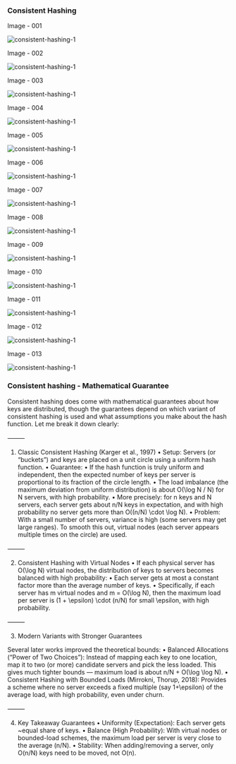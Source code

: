 ### Consistent Hashing

Image - 001

![consistent-hashing-1](../images/consistent_hashing/1.png)

Image - 002

![consistent-hashing-1](../images/consistent_hashing/2.png)

Image - 003

![consistent-hashing-1](../images/consistent_hashing/3.png)

Image - 004

![consistent-hashing-1](../images/consistent_hashing/4.png)

Image - 005

![consistent-hashing-1](../images/consistent_hashing/5.png)

Image - 006

![consistent-hashing-1](../images/consistent_hashing/6.png)

Image - 007

![consistent-hashing-1](../images/consistent_hashing/7.png)

Image - 008

![consistent-hashing-1](../images/consistent_hashing/8.png)

Image - 009

![consistent-hashing-1](../images/consistent_hashing/9.png)

Image - 010

![consistent-hashing-1](../images/consistent_hashing/10.png)

Image - 011

![consistent-hashing-1](../images/consistent_hashing/11.png)

Image - 012

![consistent-hashing-1](../images/consistent_hashing/12.png)

Image - 013

![consistent-hashing-1](../images/consistent_hashing/13.png)


### Consistent hashing - Mathematical Guarantee

Consistent hashing does come with mathematical guarantees about how keys are distributed, though the guarantees depend on which variant of consistent hashing is used and what assumptions you make about the hash function. Let me break it down clearly:

⸻

1. Classic Consistent Hashing (Karger et al., 1997)
	•	Setup: Servers (or “buckets”) and keys are placed on a unit circle using a uniform hash function.
	•	Guarantee:
	•	If the hash function is truly uniform and independent, then the expected number of keys per server is proportional to its fraction of the circle length.
	•	The load imbalance (the maximum deviation from uniform distribution) is about O(\log N / N) for N servers, with high probability.
	•	More precisely: for n keys and N servers, each server gets about n/N keys in expectation, and with high probability no server gets more than O((n/N) \cdot \log N).
	•	Problem: With a small number of servers, variance is high (some servers may get large ranges). To smooth this out, virtual nodes (each server appears multiple times on the circle) are used.

⸻

2. Consistent Hashing with Virtual Nodes
	•	If each physical server has O(\log N) virtual nodes, the distribution of keys to servers becomes balanced with high probability:
	•	Each server gets at most a constant factor more than the average number of keys.
	•	Specifically, if each server has m virtual nodes and m = O(\log N), then the maximum load per server is (1 + \epsilon) \cdot (n/N) for small \epsilon, with high probability.

⸻

3. Modern Variants with Stronger Guarantees

Several later works improved the theoretical bounds:
	•	Balanced Allocations (“Power of Two Choices”):
Instead of mapping each key to one location, map it to two (or more) candidate servers and pick the less loaded. This gives much tighter bounds — maximum load is about n/N + O(\log \log N).
	•	Consistent Hashing with Bounded Loads (Mirrokni, Thorup, 2018):
Provides a scheme where no server exceeds a fixed multiple (say 1+\epsilon) of the average load, with high probability, even under churn.

⸻

4. Key Takeaway Guarantees
	•	Uniformity (Expectation): Each server gets ~equal share of keys.
	•	Balance (High Probability): With virtual nodes or bounded-load schemes, the maximum load per server is very close to the average (n/N).
	•	Stability: When adding/removing a server, only O(n/N) keys need to be moved, not O(n).